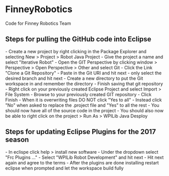 # FinneyRobotics
Code for Finney Robotics Team

<h2>Steps for pulling the GitHub code into Eclipse</h2>
- Create a new project by right clicking in the Package Explorer and selecting New > Project > Robot Java Project
- Give the project a name and select "Iterative Robot"
- Open the GIT Perspective by clicking window > Perspective > Open Perspective > Other and select Git
- Click the Link "Clone a Git Repository"
- Paste in the Git URI and hit next
- only select the desired branch and hit next
- Create a new directory to put the Git workspace in and remember the directory
- Finish saving that git repository
- Right click on your previously created Eclipse Project and select Import > File System
- Browse to your previously created GIT repository
- Click Finish
- When it is overwriting files DO NOT click "Yes to all"
- Instead click "No" when asked to replace the .project file and "Yes" to all the rest
- You should now have all of the source code in the project
- You should also now be able to right click on the project > Run As > WPILib Java Desploy

<h2>Steps for updating Eclipse Plugins for the 2017 season</h2>
- In eclispe click help > install new software
- Under the dropdown select "Frc Plugins ..."
- Select "WPILib Robot Development" and hit next
- Hit next again and agree to the terms
- After the plugins are done installing restart eclipse when prompted and let the workspace build fully
